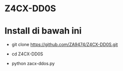 # Z4CX-DD0S
# Install di bawah ini
  - git clone https://github.com/ZA9474/Z4CX-DD0S.git

  - cd Z4CX-DD0S

  - python zacx-ddos.py
